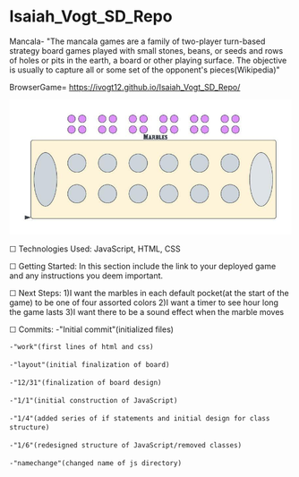 # Isaiah_Vogt_SD_Repo
Mancala- "The mancala games are a family of two-player turn-based strategy board games played with small stones, beans, or seeds and rows of holes or pits in the earth, a board or other playing surface. The objective is usually to capture all or some set of the opponent's pieces(Wikipedia)"

BrowserGame= https://ivogt12.github.io/Isaiah_Vogt_SD_Repo/


![My Image](Mancala-wireframe.jpeg)

☐ Technologies Used: JavaScript, HTML, CSS

☐ Getting Started: In this section include the link to your deployed game and any instructions you deem important.

☐ Next Steps: 
    1)I want the marbles in each default pocket(at the start of the game) to be one of four assorted colors
    2)I want a timer to see hour long the game lasts
    3)I want there to be a sound effect when the marble moves



☐ Commits:
    -"Initial commit"(initialized files)

    -"work"(first lines of html and css)

    -"layout"(initial finalization of board)

    -"12/31"(finalization of board design)

    -"1/1"(initial construction of JavaScript)

    -"1/4"(added series of if statements and initial design for class structure)

    -"1/6"(redesigned structure of JavaScript/removed classes)

    -"namechange"(changed name of js directory)


